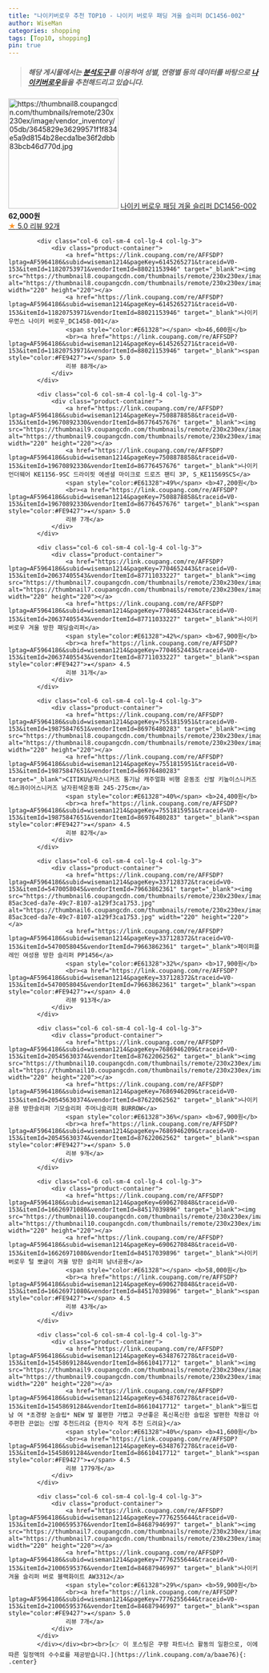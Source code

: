 ```yaml
---
title: "나이키버로우 추천 TOP10 - 나이키 버로우 패딩 겨울 슬리퍼 DC1456-002"
author: WiseMan
categories: shopping
tags: [Top10, shopping]
pin: true
---
```


> ##### 해당 게시물에서는 [**분석도구**](https://itemscout.io/)를 이용하여 **성별**, **연령별** 등의 데이터를 바탕으로 [**나이키버로우**](https://link.coupang.com/a/baae76)들을 추천해드리고 있습니다.
<div class="container"><div class="row">
            <div class="col-6 col-sm-4 col-lg-4 col-lg-3">
                <div class="product-container">
                    <a href="https://link.coupang.com/re/AFFSDP?lptag=AF5964186&subid=wiseman1214&pageKey=6804155622&traceid=V0-153&itemId=16074497109&vendorItemId=87749451258" target="_blank"><img src="https://thumbnail8.coupangcdn.com/thumbnails/remote/230x230ex/image/vendor_inventory/05db/3645829e36299571f1f834e5a9d8154b28ecda1be36f2dbb83bcb46d770d.jpg" alt="https://thumbnail8.coupangcdn.com/thumbnails/remote/230x230ex/image/vendor_inventory/05db/3645829e36299571f1f834e5a9d8154b28ecda1be36f2dbb83bcb46d770d.jpg" width="220" height="220"></a>
                    <a href="https://link.coupang.com/re/AFFSDP?lptag=AF5964186&subid=wiseman1214&pageKey=6804155622&traceid=V0-153&itemId=16074497109&vendorItemId=87749451258" target="_blank">나이키 버로우 패딩 겨울 슬리퍼 DC1456-002</a>
                    <span style="color:#E61328"></span> <b>62,000원</b>
                    <br><a href="https://link.coupang.com/re/AFFSDP?lptag=AF5964186&subid=wiseman1214&pageKey=6804155622&traceid=V0-153&itemId=16074497109&vendorItemId=87749451258" target="_blank"><span style="color:#FE9427">★</span> 5.0
                    리뷰 92개</a>
                </div>
            </div>
            
            <div class="col-6 col-sm-4 col-lg-4 col-lg-3">
                <div class="product-container">
                    <a href="https://link.coupang.com/re/AFFSDP?lptag=AF5964186&subid=wiseman1214&pageKey=6145265271&traceid=V0-153&itemId=11820753971&vendorItemId=88021153946" target="_blank"><img src="https://thumbnail8.coupangcdn.com/thumbnails/remote/230x230ex/image/vendor_inventory/b06a/a89f0aaa21023499186443d790bf3fe03596356b8a79e66da81bc65e1261.png" alt="https://thumbnail8.coupangcdn.com/thumbnails/remote/230x230ex/image/vendor_inventory/b06a/a89f0aaa21023499186443d790bf3fe03596356b8a79e66da81bc65e1261.png" width="220" height="220"></a>
                    <a href="https://link.coupang.com/re/AFFSDP?lptag=AF5964186&subid=wiseman1214&pageKey=6145265271&traceid=V0-153&itemId=11820753971&vendorItemId=88021153946" target="_blank">나이키 우먼스 나이키 버로우_DC1458-001</a>
                    <span style="color:#E61328"></span> <b>46,600원</b>
                    <br><a href="https://link.coupang.com/re/AFFSDP?lptag=AF5964186&subid=wiseman1214&pageKey=6145265271&traceid=V0-153&itemId=11820753971&vendorItemId=88021153946" target="_blank"><span style="color:#FE9427">★</span> 5.0
                    리뷰 88개</a>
                </div>
            </div>
            
            <div class="col-6 col-sm-4 col-lg-4 col-lg-3">
                <div class="product-container">
                    <a href="https://link.coupang.com/re/AFFSDP?lptag=AF5964186&subid=wiseman1214&pageKey=7508878858&traceid=V0-153&itemId=19670892330&vendorItemId=86776457676" target="_blank"><img src="https://thumbnail9.coupangcdn.com/thumbnails/remote/230x230ex/image/vendor_inventory/2d9b/4d08575703ad8feba1018a44924c6799e1240d11e2031062f7033f59ef3e.jpg" alt="https://thumbnail9.coupangcdn.com/thumbnails/remote/230x230ex/image/vendor_inventory/2d9b/4d08575703ad8feba1018a44924c6799e1240d11e2031062f7033f59ef3e.jpg" width="220" height="220"></a>
                    <a href="https://link.coupang.com/re/AFFSDP?lptag=AF5964186&subid=wiseman1214&pageKey=7508878858&traceid=V0-153&itemId=19670892330&vendorItemId=86776457676" target="_blank">나이키 언더웨어 KE1156-9SC 드라이핏 에센셜 마이크로 드로즈 팬티 3P, S_KE11569SCS</a>
                    <span style="color:#E61328">49%</span> <b>47,200원</b>
                    <br><a href="https://link.coupang.com/re/AFFSDP?lptag=AF5964186&subid=wiseman1214&pageKey=7508878858&traceid=V0-153&itemId=19670892330&vendorItemId=86776457676" target="_blank"><span style="color:#FE9427">★</span> 5.0
                    리뷰 7개</a>
                </div>
            </div>
            
            <div class="col-6 col-sm-4 col-lg-4 col-lg-3">
                <div class="product-container">
                    <a href="https://link.coupang.com/re/AFFSDP?lptag=AF5964186&subid=wiseman1214&pageKey=7704652443&traceid=V0-153&itemId=20637405543&vendorItemId=87711033227" target="_blank"><img src="https://thumbnail7.coupangcdn.com/thumbnails/remote/230x230ex/image/vendor_inventory/3afc/34ba8f4f9865a5a8dc68957fdbfcd24fe6a066e7107a97ee603c357fc817.jpg" alt="https://thumbnail7.coupangcdn.com/thumbnails/remote/230x230ex/image/vendor_inventory/3afc/34ba8f4f9865a5a8dc68957fdbfcd24fe6a066e7107a97ee603c357fc817.jpg" width="220" height="220"></a>
                    <a href="https://link.coupang.com/re/AFFSDP?lptag=AF5964186&subid=wiseman1214&pageKey=7704652443&traceid=V0-153&itemId=20637405543&vendorItemId=87711033227" target="_blank">나이키 버로우 겨울 방한 패딩슬리퍼</a>
                    <span style="color:#E61328">42%</span> <b>67,900원</b>
                    <br><a href="https://link.coupang.com/re/AFFSDP?lptag=AF5964186&subid=wiseman1214&pageKey=7704652443&traceid=V0-153&itemId=20637405543&vendorItemId=87711033227" target="_blank"><span style="color:#FE9427">★</span> 4.5
                    리뷰 31개</a>
                </div>
            </div>
            
            <div class="col-6 col-sm-4 col-lg-4 col-lg-3">
                <div class="product-container">
                    <a href="https://link.coupang.com/re/AFFSDP?lptag=AF5964186&subid=wiseman1214&pageKey=7551815951&traceid=V0-153&itemId=19875847651&vendorItemId=86976480283" target="_blank"><img src="https://thumbnail8.coupangcdn.com/thumbnails/remote/230x230ex/image/vendor_inventory/ea2c/eb411bccc9d38c38065c967555927e658ef34ad268b1767f4892886e438f.jpg" alt="https://thumbnail8.coupangcdn.com/thumbnails/remote/230x230ex/image/vendor_inventory/ea2c/eb411bccc9d38c38065c967555927e658ef34ad268b1767f4892886e438f.jpg" width="220" height="220"></a>
                    <a href="https://link.coupang.com/re/AFFSDP?lptag=AF5964186&subid=wiseman1214&pageKey=7551815951&traceid=V0-153&itemId=19875847651&vendorItemId=86976480283" target="_blank">CITIKU남자스니커즈 통기남 캐주얼화 비행 운동조 신발 키높이스니커즈 에스콰이어스니커즈 남자흰색운동화 245-275cm</a>
                    <span style="color:#E61328">40%</span> <b>24,400원</b>
                    <br><a href="https://link.coupang.com/re/AFFSDP?lptag=AF5964186&subid=wiseman1214&pageKey=7551815951&traceid=V0-153&itemId=19875847651&vendorItemId=86976480283" target="_blank"><span style="color:#FE9427">★</span> 4.5
                    리뷰 82개</a>
                </div>
            </div>
            
            <div class="col-6 col-sm-4 col-lg-4 col-lg-3">
                <div class="product-container">
                    <a href="https://link.coupang.com/re/AFFSDP?lptag=AF5964186&subid=wiseman1214&pageKey=337128372&traceid=V0-153&itemId=5470058045&vendorItemId=79663862361" target="_blank"><img src="https://thumbnail6.coupangcdn.com/thumbnails/remote/230x230ex/image/retail/images/3807103198054418-85ac3ced-da7e-49c7-8107-a129f3ca1753.jpg" alt="https://thumbnail6.coupangcdn.com/thumbnails/remote/230x230ex/image/retail/images/3807103198054418-85ac3ced-da7e-49c7-8107-a129f3ca1753.jpg" width="220" height="220"></a>
                    <a href="https://link.coupang.com/re/AFFSDP?lptag=AF5964186&subid=wiseman1214&pageKey=337128372&traceid=V0-153&itemId=5470058045&vendorItemId=79663862361" target="_blank">페이퍼플레인 여성용 방한 슬리퍼 PP1456</a>
                    <span style="color:#E61328">32%</span> <b>17,900원</b>
                    <br><a href="https://link.coupang.com/re/AFFSDP?lptag=AF5964186&subid=wiseman1214&pageKey=337128372&traceid=V0-153&itemId=5470058045&vendorItemId=79663862361" target="_blank"><span style="color:#FE9427">★</span> 4.0
                    리뷰 913개</a>
                </div>
            </div>
            
            <div class="col-6 col-sm-4 col-lg-4 col-lg-3">
                <div class="product-container">
                    <a href="https://link.coupang.com/re/AFFSDP?lptag=AF5964186&subid=wiseman1214&pageKey=7686946209&traceid=V0-153&itemId=20545630374&vendorItemId=87622062562" target="_blank"><img src="https://thumbnail10.coupangcdn.com/thumbnails/remote/230x230ex/image/vendor_inventory/84e8/59eb300f5d76b8cbbb4f6d0221dc4e26b934726fc6b4f74643d5c12821c2.jpg" alt="https://thumbnail10.coupangcdn.com/thumbnails/remote/230x230ex/image/vendor_inventory/84e8/59eb300f5d76b8cbbb4f6d0221dc4e26b934726fc6b4f74643d5c12821c2.jpg" width="220" height="220"></a>
                    <a href="https://link.coupang.com/re/AFFSDP?lptag=AF5964186&subid=wiseman1214&pageKey=7686946209&traceid=V0-153&itemId=20545630374&vendorItemId=87622062562" target="_blank">나이키 공용 방한슬리퍼 기모슬리퍼 주머니슬리퍼 BURROW</a>
                    <span style="color:#E61328">36%</span> <b>67,900원</b>
                    <br><a href="https://link.coupang.com/re/AFFSDP?lptag=AF5964186&subid=wiseman1214&pageKey=7686946209&traceid=V0-153&itemId=20545630374&vendorItemId=87622062562" target="_blank"><span style="color:#FE9427">★</span> 5.0
                    리뷰 9개</a>
                </div>
            </div>
            
            <div class="col-6 col-sm-4 col-lg-4 col-lg-3">
                <div class="product-container">
                    <a href="https://link.coupang.com/re/AFFSDP?lptag=AF5964186&subid=wiseman1214&pageKey=6906270848&traceid=V0-153&itemId=16626971080&vendorItemId=84517039896" target="_blank"><img src="https://thumbnail10.coupangcdn.com/thumbnails/remote/230x230ex/image/vendor_inventory/e6de/025cd2c76d0ee2b5783b24a1e663b7201c1ab6ddae336205df64c77c9bd6.jpg" alt="https://thumbnail10.coupangcdn.com/thumbnails/remote/230x230ex/image/vendor_inventory/e6de/025cd2c76d0ee2b5783b24a1e663b7201c1ab6ddae336205df64c77c9bd6.jpg" width="220" height="220"></a>
                    <a href="https://link.coupang.com/re/AFFSDP?lptag=AF5964186&subid=wiseman1214&pageKey=6906270848&traceid=V0-153&itemId=16626971080&vendorItemId=84517039896" target="_blank">나이키 버로우 털 뽀글이 겨울 방한 슬리퍼 남녀공용</a>
                    <span style="color:#E61328"></span> <b>58,000원</b>
                    <br><a href="https://link.coupang.com/re/AFFSDP?lptag=AF5964186&subid=wiseman1214&pageKey=6906270848&traceid=V0-153&itemId=16626971080&vendorItemId=84517039896" target="_blank"><span style="color:#FE9427">★</span> 4.5
                    리뷰 43개</a>
                </div>
            </div>
            
            <div class="col-6 col-sm-4 col-lg-4 col-lg-3">
                <div class="product-container">
                    <a href="https://link.coupang.com/re/AFFSDP?lptag=AF5964186&subid=wiseman1214&pageKey=6348767278&traceid=V0-153&itemId=15458691284&vendorItemId=86610417712" target="_blank"><img src="https://thumbnail9.coupangcdn.com/thumbnails/remote/230x230ex/image/vendor_inventory/e535/a88d7434b3bbc63eaa1a319fd1e23799235b039b76f75c46138cc96a78ed.png" alt="https://thumbnail9.coupangcdn.com/thumbnails/remote/230x230ex/image/vendor_inventory/e535/a88d7434b3bbc63eaa1a319fd1e23799235b039b76f75c46138cc96a78ed.png" width="220" height="220"></a>
                    <a href="https://link.coupang.com/re/AFFSDP?lptag=AF5964186&subid=wiseman1214&pageKey=6348767278&traceid=V0-153&itemId=15458691284&vendorItemId=86610417712" target="_blank">월드컵 남 여 *초경량 논슬립* NEW 발 볼편한 가볍고 쿠션좋은 폭신폭신한 슬립온 발편한 착용감 아주편한 끈없는 신발 추천드려요 {한치수 작게 추천 드려요}</a>
                    <span style="color:#E61328">40%</span> <b>41,600원</b>
                    <br><a href="https://link.coupang.com/re/AFFSDP?lptag=AF5964186&subid=wiseman1214&pageKey=6348767278&traceid=V0-153&itemId=15458691284&vendorItemId=86610417712" target="_blank"><span style="color:#FE9427">★</span> 4.5
                    리뷰 1779개</a>
                </div>
            </div>
            
            <div class="col-6 col-sm-4 col-lg-4 col-lg-3">
                <div class="product-container">
                    <a href="https://link.coupang.com/re/AFFSDP?lptag=AF5964186&subid=wiseman1214&pageKey=7776255644&traceid=V0-153&itemId=21006595376&vendorItemId=84687946997" target="_blank"><img src="https://thumbnail7.coupangcdn.com/thumbnails/remote/230x230ex/image/vendor_inventory/7040/55f588f09a6cdc60732c33d629a45acc18538d8a6dab82c14976d5de2513.jpg" alt="https://thumbnail7.coupangcdn.com/thumbnails/remote/230x230ex/image/vendor_inventory/7040/55f588f09a6cdc60732c33d629a45acc18538d8a6dab82c14976d5de2513.jpg" width="220" height="220"></a>
                    <a href="https://link.coupang.com/re/AFFSDP?lptag=AF5964186&subid=wiseman1214&pageKey=7776255644&traceid=V0-153&itemId=21006595376&vendorItemId=84687946997" target="_blank">나이키 겨울 슬리퍼 버로 블랙화이트 AW3312</a>
                    <span style="color:#E61328">29%</span> <b>59,900원</b>
                    <br><a href="https://link.coupang.com/re/AFFSDP?lptag=AF5964186&subid=wiseman1214&pageKey=7776255644&traceid=V0-153&itemId=21006595376&vendorItemId=84687946997" target="_blank"><span style="color:#FE9427">★</span> 5.0
                    리뷰 7개</a>
                </div>
            </div>
            </div></div><br><br>[👉 이 포스팅은 쿠팡 파트너스 활동의 일환으로, 이에 따른 일정액의 수수료를 제공받습니다.](https://link.coupang.com/a/baae76){: .center}
